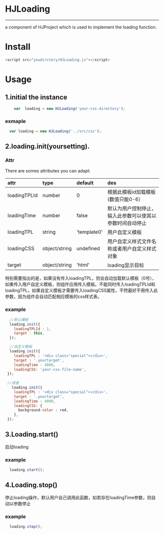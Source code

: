 # HJLoading
---
a component of HJProject which is used to implement the loading function.

# Install

```javascript
<script src="youdirctory/HJLoading.js"></script>
```

# Usage
## 1.initial the instance 

```javascript
    var  loading = new HJLoading('your-css-directory');
```

### exmaple
```javascript
  var loading = new HJLoading('../src/css');
```
## 2.loading.init(yoursetting).

### Attr
There are somes attributes you can adapt:

|attr | type | default| des
:-- | :-- | :-- | :--
loadingTPLId | number | 0 | 根据此模板id加载模板(数值只能0-6）
loadingTime | number | false | 默认为用户控制停止，输入此参数可以使其以参数时间自动停止
loadingTPL | string | 'template0' | 用户自定义模板
loadingCSS | object/string | undefined | 用户自定义样式文件名称或者用户自定义样式对象
target | object/string | 'html' | loading显示目标

特别需要指出的是，如果没有传入loadingTPL，则会自动加载默认模板（0号），如果传入用户自定义模板，则组件应用传入模板。不能同时传入loadingTPLId和loadingTPL，如果自定义模板才需要传入loadingCSS属性，不然最好不用传入此参数，因为组件会自动匹配相应模板的css样式表。
### example
```javascript
  //默认模板
  loading.init({
    loadingTPLId : 1,
    target : this,
  });

  //自定义模板
  loading.init({
    loadingTPL : '<div class="special"></div>',
    target : '.yourtarget',
    loadingTime : 4000,
    loadingCSS: 'your-css-file-name',
 });
 
 //或者
   loading.init({
    loadingTPL : '<div class="special"></div>',
    target : '.yourtarget',
    loadingTime : 4000,
    loadingCSS: {
      background-color : red,
    },
 });
```

## 3.Loading.start()

启动loading

### example
```javascript
  loading.start();
```

## 4.Loading.stop()

停止loading操作，默认用户自己调用此函数，如若存在loadingTime参数，则自动以参数停止
### example
```javascript
  loading.stop();
```
